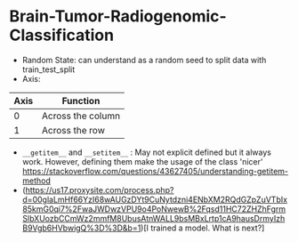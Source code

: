 # Brain-Tumor-Radiogenomic-Classification
* Random State: can understand as a random seed to split data with train_test_split
* Axis:

| Axis   | Function          |
| ------ | ----------------- |
| 0      | Across the column |
| 1      | Across the row    |

* `__getitem__` and `__setitem__` : May not explicit defined but it always work. However, defining them make the usage of the class 'nicer'  https://stackoverflow.com/questions/43627405/understanding-getitem-method
* (https://us17.proxysite.com/process.php?d=00glaLmHf66YzI68wAUGzDYt9CuNytdzni4ENbXM2RQdGZpZuVTbIx85kmG0qi7%2FwaJWDwzVPU9o4PoNwewB%2Fqsd11HC72ZHZhFgrmSlbXUozbCCmWz2mmfM8UbusAtnWALL9bsMBxLrtp1cA9hausDrmyIzhB9Vgb6HVbwigQ%3D%3D&b=1)[I trained a model. What is next?]
 

